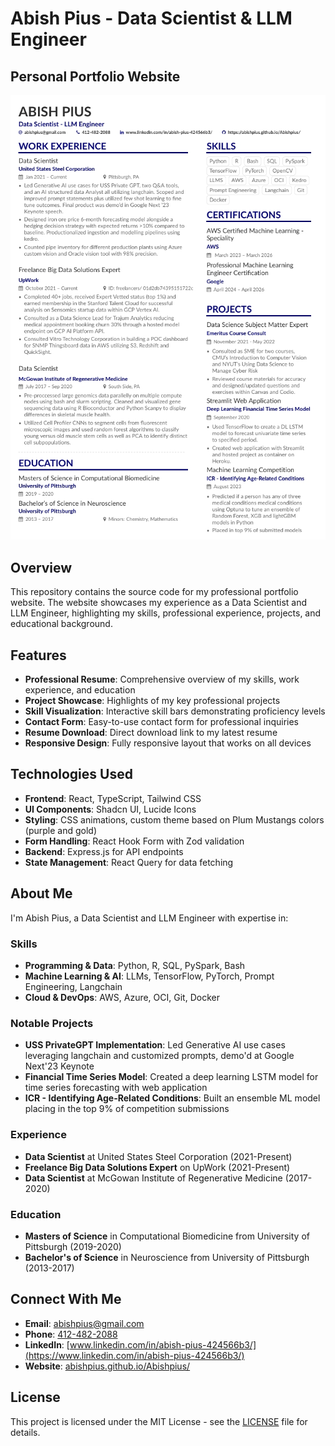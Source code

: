 # Abish Pius - Data Scientist & LLM Engineer

## Personal Portfolio Website

![Website Screenshot](attached_assets/Screenshot_29-3-2025_135159_.jpeg)

## Overview

This repository contains the source code for my professional portfolio website. The website showcases my experience as a Data Scientist and LLM Engineer, highlighting my skills, professional experience, projects, and educational background.

## Features

- **Professional Resume**: Comprehensive overview of my skills, work experience, and education
- **Project Showcase**: Highlights of my key professional projects
- **Skill Visualization**: Interactive skill bars demonstrating proficiency levels
- **Contact Form**: Easy-to-use contact form for professional inquiries
- **Resume Download**: Direct download link to my latest resume
- **Responsive Design**: Fully responsive layout that works on all devices

## Technologies Used

- **Frontend**: React, TypeScript, Tailwind CSS
- **UI Components**: Shadcn UI, Lucide Icons
- **Styling**: CSS animations, custom theme based on Plum Mustangs colors (purple and gold)
- **Form Handling**: React Hook Form with Zod validation
- **Backend**: Express.js for API endpoints
- **State Management**: React Query for data fetching

## About Me

I'm Abish Pius, a Data Scientist and LLM Engineer with expertise in:

### Skills

- **Programming & Data**: Python, R, SQL, PySpark, Bash
- **Machine Learning & AI**: LLMs, TensorFlow, PyTorch, Prompt Engineering, Langchain
- **Cloud & DevOps**: AWS, Azure, OCI, Git, Docker

### Notable Projects

- **USS PrivateGPT Implementation**: Led Generative AI use cases leveraging langchain and customized prompts, demo'd at Google Next'23 Keynote
- **Financial Time Series Model**: Created a deep learning LSTM model for time series forecasting with web application
- **ICR - Identifying Age-Related Conditions**: Built an ensemble ML model placing in the top 9% of competition submissions

### Experience

- **Data Scientist** at United States Steel Corporation (2021-Present)
- **Freelance Big Data Solutions Expert** on UpWork (2021-Present)
- **Data Scientist** at McGowan Institute of Regenerative Medicine (2017-2020)

### Education

- **Masters of Science** in Computational Biomedicine from University of Pittsburgh (2019-2020)
- **Bachelor's of Science** in Neuroscience from University of Pittsburgh (2013-2017)

## Connect With Me

- **Email**: [abishpius@gmail.com](mailto:abishpius@gmail.com)
- **Phone**: [412-482-2088](tel:4124822088)
- **LinkedIn**: [www.linkedin.com/in/abish-pius-424566b3/](https://www.linkedin.com/in/abish-pius-424566b3/)
- **Website**: [abishpius.github.io/Abishpius/](https://abishpius.github.io/Abishpius/)

## License

This project is licensed under the MIT License - see the [LICENSE](LICENSE) file for details.